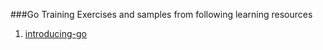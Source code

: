 ###Go Training
Exercises and samples from following learning resources
1. [introducing-go](http://www.golang-book.com/books/intro)

